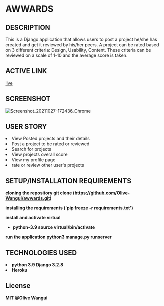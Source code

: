 # AWWARDS

## DESCRIPTION
This is a Django application that allows users to post a project he/she has created and get it reviewed by his/her peers. A project can be rated based on 3 different criteria: Design, Usability, Content. These criteria can be reviewed on a scale of 1-10 and the average score is taken.

## ACTIVE LINK
[live](https://oly-awward.herokuapp.com/)

## SCREENSHOT
![Screenshot_20211027-172436_Chrome](https://user-images.githubusercontent.com/84838538/139087852-69b0b30d-a406-48de-a590-cca5a7f43cde.jpg)


## USER STORY
<li> View Posted projects and their details
<li> Post a project to be rated or reviewed
<li> Search for projects
<li> View projects overall score
<li> View my profile page
<li> rate or review other user's projects

## SETUP/INSTALLATION REQUIREMENTS
<b> cloning the repository
 git clone (https://github.com/Olive-Wangui/awwards.git)

<b> installing the requirements
('pip freeze -r requirements.txt')

<b> install and activate virtual
- python-3.9
source virtual/bin/activate

<b> run the application
python3 manage.py runserver

## TECHNOLOGIES USED
<li> python 3.9
<ki> Django 3.2.8
<li> Heroku

## License
MIT @Olive Wangui